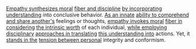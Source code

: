 
[Empathy synthesizes moral](2/2/1/1/3/.Empathy) [fiber and discipline](3/1/1/1/1/2/1/3/3/.Fibers) [by incorporating understanding](2/2/1/1/3/2/.Understanding) into conclusive behavior. [As an innate](3/2/1/1/2/_Innate-Learned) [ability to comprehend](3/1/1/2/1/1/2/3/3/.Comprehension%20of%20Speech) [and share another's](3/1/3/3/1/2/2/3/3/2/1/.Shared%20Resources) feelings or thoughts, [empathy invokes moral](2/2/1/1/3/.Empathy) [fiber in considering](3/1/1/1/1/2/1/3/3/.Fibers) [the intrinsic worth](1/1/_Intrinsic-Extrinsic) of each individual, [while employing disciplinary](3/2/3/1/3/3/2/_Decision-Implementation) [approaches in translating](2/2/2/1/3/3/2/3/.Translation) [this understanding into](2/1/3/3/2/2/.Understanding) actions. Yet, it [stands in the](1/1/3/2/1/1/2/2/.Standstill) [tension between personal](3/3/2/2/1/3/1/.Conflict) integrity and conformism.

